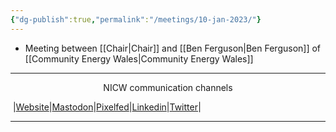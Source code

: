 ```yaml
---
{"dg-publish":true,"permalink":"/meetings/10-jan-2023/"}
---
```



- Meeting between [[Chair\|Chair]] and [[Ben Ferguson\|Ben Ferguson]] of [[Community Energy Wales\|Community Energy Wales]]



***
<p style="text-align: center;">NICW communication channels</p>

󠁧 |[Website](https://nationalinfrastructurecommission.wales)|[Mastodon](https://toot.wales/@NICW)|[Pixelfed](https://pix.toot.wales/NICW)|[Linkedin](https://www.linkedin.com/company/26268509/)|[Twitter](https://twitter.com/InfraCommCymru)|
***
